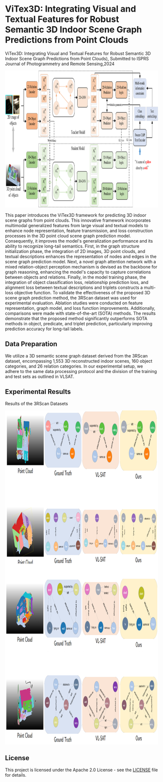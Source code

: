 # ViTex3D: Integrating Visual and Textual Features for Robust Semantic 3D Indoor Scene Graph Predictions from Point Clouds

ViTex3D: Integrating Visual and Textual Features for Robust Semantic 3D Indoor Scene Graph Predictions from Point Clouds), Submitted to ISPRS Journal of Photogrammetry and Remote Sensing,2024

<p align="center">
  <img src="overview.png" width="1112" height="450">
</p>
This paper introduces the ViTex3D framework for predicting 3D indoor scene graphs from point clouds. This innovative framework incorporates multimodal generalized features from large visual and textual models to enhance node representation, feature transmission, and loss construction processes in the 3D point cloud scene graph prediction model. Consequently, it improves the model's generalization performance and its ability to recognize long-tail semantics. First, in the graph structure initialization phase, the integration of 2D images, 3D point clouds, and textual descriptions enhances the representation of nodes and edges in the scene graph prediction model. Next, a novel graph attention network with a mixed relation-object perception mechanism is devised as the backbone for graph reasoning, enhancing the model's capacity to capture correlations between objects and relations. Finally, in the model training phase, the integration of object classification loss, relationship prediction loss, and alignment loss between textual descriptions and triplets constructs a multi-loss objective function. To validate the effectiveness of the proposed 3D scene graph prediction  method, the 3RScan dataset was used for experimental evaluation. Ablation studies were conducted on feature representation, graph model, and loss function improvements. Additionally, comparisons were made with state-of-the-art (SOTA) methods. The results demonstrate that the proposed method significantly outperforms SOTA methods in object, predicate, and triplet prediction, particularly improving prediction accuracy for long-tail labels.

## Data Preparation
We utilize a 3D semantic scene graph dataset derived from the 3RScan dataset, encompassing 1,553 3D reconstructed indoor scenes, 160 object categories, and 26 relation categories. In our experimental setup, we adhere to the same data processing protocol and the division of the training and test sets as outlined in VLSAT.

## Experimental Results

Results of the 3RScan Datasets
<p align="center">
  <img src="compare.png" width="715.5" height="1099.5">
</p>

## License

This project is licensed under the Apache 2.0 License - see the [LICENSE](LICENSE) file for details.
